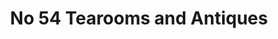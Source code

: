 ---
title: "No 54 Tearooms and Antiques"
url: /leeds/no-54-tearooms-and-antiques/
shop: antiques
---